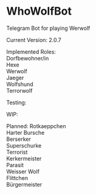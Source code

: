 # WhoWolfBot
Telegram Bot for playing Werwolf

Current Version: 2.0.7

Implemented Roles:\
Dorfbewohner/in\
Hexe\
Werwolf\
Jaeger\
Wolfshund\
Terrorwolf

Testing:

WIP:

Planned:
Rotkaeppchen\
Harter Bursche\
Berserker\
Superschurke\
Terrorist\
Kerkermeister\
Parasit\
Weisser Wolf\
Flittchen\
Bürgermeister
